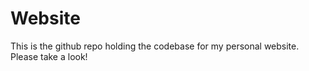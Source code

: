 # Website
This is the github repo holding the codebase for my personal website. Please take a look!
